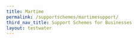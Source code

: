```yaml
---
title: Martime
permalink: /supportschemes/martimesupport/
third_nav_title: Support Schemes for Businesses
layout: testwater
---
```





